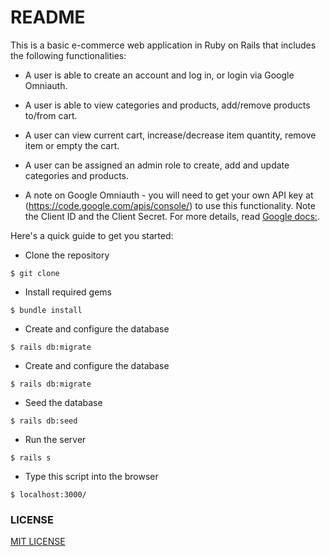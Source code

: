 # README

This is a basic e-commerce web application in Ruby on Rails that includes the following functionalities:
* A user is able to create an account and log in, or login via Google Omniauth.
* A user is able to view categories and products, add/remove products to/from cart.
* A user can view current cart, increase/decrease item quantity, remove item or empty the cart.
* A user can be assigned an admin role to create, add and update categories and products.


* A note on Google Omniauth - you will need to get your own API key at (https://code.google.com/apis/console/) to use this functionality. Note the Client ID and the Client Secret. For more details, read [Google docs:](https://developers.google.com/accounts/docs/OAuth2).



Here's a quick guide to get you started:


* Clone the repository
```
$ git clone
```

* Install required gems
```
$ bundle install
```

* Create and configure the database
```
$ rails db:migrate
```

* Create and configure the database
```
$ rails db:migrate
```

* Seed the database
```
$ rails db:seed
```

* Run the server
```
$ rails s
```

* Type this script into the browser
```
$ localhost:3000/
```

### LICENSE

[MIT LICENSE](https://github.com/redebron20/mumshie-online-store/blob/master/LICENSE)